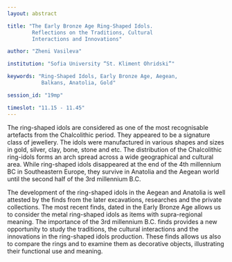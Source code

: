 ```yaml
---
layout: abstract

title: "The Early Bronze Age Ring-Shaped Idols.
        Reflections on the Traditions, Cultural
        Interactions and Innovations"

author: "Zheni Vasileva"

institution: "Sofia University “St. Kliment Ohridski”"

keywords: "Ring-Shaped Idols, Early Bronze Age, Aegean,
           Balkans, Anatolia, Gold"

session_id: "19mp"

timeslot: "11.15 - 11.45"
---
```


The ring-shaped idols are considered as one of the most recognisable
artefacts from the Chalcolithic period. They appeared to be a
signature class of jewellery. The idols were manufactured in various
shapes and sizes in gold, silver, clay, bone, stone and etc. The
distribution of the Chalcolithic ring-idols forms an arch spread
across a wide geographical and cultural area. While ring-shaped idols
disappeared at the end of the 4th millennium BC in Southeastern
Europe, they survive in Anatolia and the Aegean world until the second
half of the 3rd millennium B.C.

The development of the ring-shaped idols in the Aegean and Anatolia is
well attested by the finds from the later excavations, researches and
the private collections. The most recent finds, dated in the Early
Bronze Age allows us to consider the metal ring-shaped idols as items
with supra-regional meaning. The importance of the 3rd millennium
B.C. finds provides a new opportunity to study the traditions, the
cultural interactions and the innovations in the ring-shaped idols
production. These finds allows us also to compare the rings and to
examine them as decorative objects, illustrating their functional use
and meaning.